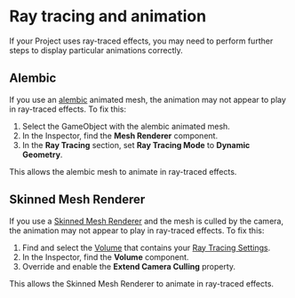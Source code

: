 # Ray tracing and animation

If your Project uses ray-traced effects, you may need to perform further steps to display particular animations correctly.

## Alembic

If you use an [alembic](https://docs.unity3d.com/Packages/com.unity.formats.alembic@latest) animated mesh, the animation may not appear to play in ray-traced effects. To fix this:

1. Select the GameObject with the alembic animated mesh.
2. In the Inspector, find the **Mesh Renderer** component.
3. In the **Ray Tracing** section, set **Ray Tracing Mode** to **Dynamic Geometry**.

This allows the alembic mesh to animate in ray-traced effects.

## Skinned Mesh Renderer

If you use a [Skinned Mesh Renderer](<https://docs.unity3d.com/Manual/class-SkinnedMeshRenderer.html>) and the mesh is culled by the camera, the animation may not appear to play in ray-traced effects. To fix this:

1. Find and select the [Volume](Volumes.md) that contains your [Ray Tracing Settings](Ray-Tracing-Settings.md).
2. In the Inspector, find the **Volume** component.
3. Override and enable the **Extend Camera Culling** property.

This allows the Skinned Mesh Renderer to animate in ray-traced effects.

